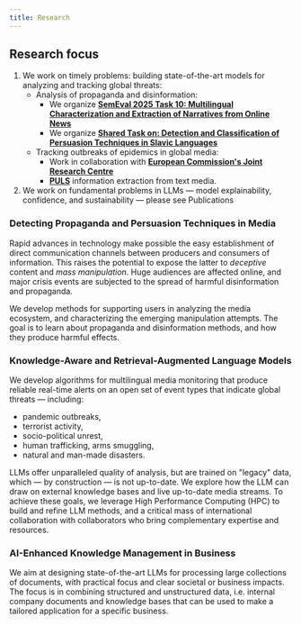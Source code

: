 ```yaml
---
title: Research
---
```



## Research focus

1. We work on timely problems: building state-of-the-art models for analyzing and tracking global threats:
    - Analysis of propaganda and disinformation:
        - We organize [__SemEval 2025 Task 10: Multilingual Characterization and Extraction of Narratives from Online News__](https://propaganda.math.unipd.it/semeval2025task10/)
        - We organize [__Shared Task on: Detection and Classification of Persuasion Techniques in Slavic Languages__](https://bsnlp.cs.helsinki.fi/shared-task.html)
    - Tracking outbreaks of epidemics in global media:
        - Work in collaboration with [__European Commission's Joint Research Centre__](https://medisys.newsbrief.eu/medisys/helsinkiedition/en/home.html)
        - [__PULS__](https://puls.cs.helsinki.fi/) information extraction from text media.
2. We work on fundamental problems in LLMs — model explainability, confidence, and sustainability — please see Publications


### Detecting Propaganda and Persuasion Techniques in Media

Rapid advances in technology make possible the easy establishment of direct communication channels between producers and consumers of information.
This raises the potential to expose the latter to _deceptive_ content and _mass manipulation_.
Huge audiences are affected online, and major crisis events are subjected to the spread of harmful disinformation and propaganda.

We develop methods for supporting users in analyzing the media ecosystem, and characterizing the emerging manipulation attempts.
The goal is to learn about propaganda and disinformation methods, and how they produce harmful effects.


### Knowledge-Aware and Retrieval-Augmented Language Models

We develop algorithms for multilingual media monitoring that produce reliable real-time alerts on an open set of event types that indicate global threats — including:
- pandemic outbreaks,
- terrorist activity,
- socio-political unrest,
- human trafficking, arms smuggling,
- natural and man-made disasters.

LLMs offer unparalleled quality of analysis, but are trained on "legacy" data, which — by construction — is not up-to-date.  We explore how the LLM can draw on external knowledge bases and live up-to-date media streams.
To achieve these goals, we leverage High Performance Computing (HPC) to build and refine LLM methods, and a critical mass of international collaboration with collaborators who bring complementary expertise and resources.


###  AI-Enhanced Knowledge Management in Business
We aim at designing state-of-the-art LLMs for processing large collections of documents, with practical focus and clear societal or business impacts. The focus is in combining structured and unstructured data, i.e. internal company documents and knowledge bases that can be used to make a tailored application for a specific business. 

<!--
## Seminar
...
    -->
